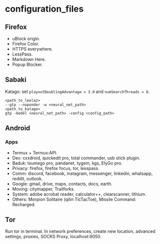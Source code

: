 # configuration_files

## Firefox

- uBlock origin.
- Firefox Color.
- HTTPS everywhere.
- LessPass.
- Markdown Here.
- Popup Blocker.

## Sabaki

Katago: set `playoutDoublingAdvantage = 3.0` and `numSearchThreads = 8`.

```shell
<path_to_leelaz>
--gtp --noponder -w <neural_net_path>
<path_to_katago>
gtp -model <neural_net_path> -config <config_path>
```

## Android

### Apps

- Termux + Termux:API.
- Dev: cxxdroid, quickedit pro, total commander, usb stick plugin.
- Baduk: tsumego pro, pandanet, tygem, kgs, ElyGo pro.
- Privacy: firefox, firefox focus, tor, lesspass.
- Comm: discord, facebook, instagram, messenger, linkedin, whatsapp, reddit, outlook.
- Google: gmail, drive, maps, contacts, docs, earth.
- Moving: citymapper, Trailforks.
- System: adobe acrobat reader, calculator++, clearscanner, lithium.
- Others: Morpion Solitaire (qilin TicTacToe), Missile Command: Recharged.

## Tor

Run tor in terminal. In network preferences, create new location, advanced settings, proxies, SOCKS Proxy, localhost:9050.
